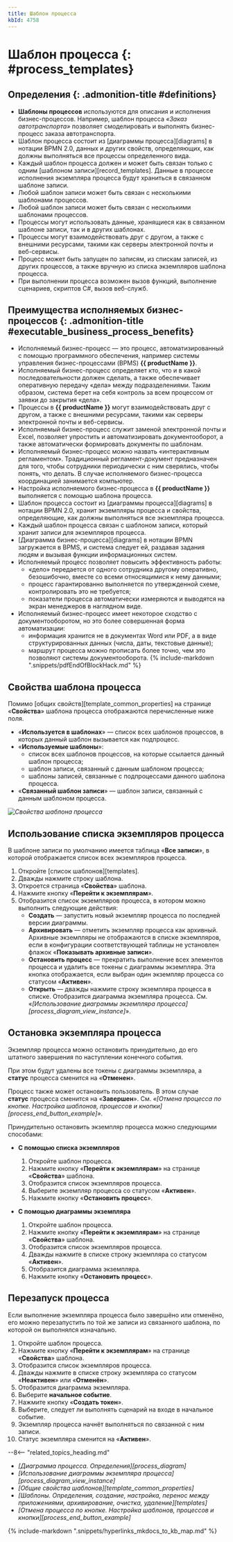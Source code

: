 ```yaml
---
title: Шаблон процесса
kbId: 4758
---
```


# Шаблон процесса {: #process_templates}

<div class="admonition question" markdown="block">

## Определения {: .admonition-title #definitions}

- **Шаблоны процессов** используются для описания и исполнения бизнес-процессов. Например, шаблон процесса _«Заказ автотранспорта»_ позволяет смоделировать и выполнять бизнес-процесс заказа автотранспорта.
- Шаблон процесса состоит из [диаграммы процесса][diagrams] в нотации BPMN 2.0, данных и других свойств, определяющих, как должны выполняться все процессы определенного вида.
- Каждый шаблон процесса должен и может быть связан только с одним [шаблоном записи][record_templates]. Данные в процессе исполнения экземпляра процесса будут храниться в связанном шаблоне записи.
- Любой шаблон записи может быть связан с несколькими шаблонами процессов.
- Любой шаблон записи может быть связан с несколькими шаблонами процессов.
- Процессы могут использовать данные, хранящиеся как в связанном шаблоне записи, так и в других шаблонах.
- Процессы могут взаимодействовать друг с другом, а также с внешними ресурсами, такими как серверы электронной почты и веб-сервисы.
- Процесс может быть запущен по записям, из спискам записей, из других процессов, а также вручную из списка экземпляров шаблона процесса.
- При выполнении процесса возможен вызов функций, выполнение сценариев, скриптов C#, вызов веб-служб.

</div>

<div class="admonition warning" markdown="block">

## Преимущества исполняемых бизнес-процессов {: .admonition-title #executable_business_process_benefits}

<!--process-definitions-start-->
- Исполняемый бизнес-процесс — это процесс, автоматизированный с помощью программного обеспечения, например системы управления бизнес-процессами (BPMS) **{{ productName }}**.
- Исполняемый бизнес-процесс определяет кто, что и в какой последовательности должен сделать, а также обеспечивает оперативную передачу «дела» между подразделениями. Таким образом, система берет на себя контроль за всем процессом от заявки до закрытия «дела».
- Процессы в **{{ productName }}** могут взаимодействовать друг с другом, а также с внешними ресурсами, такими как серверы электронной почты и веб-сервисы.
- Исполняемый бизнес-процесс служит заменой электронной почты и Excel, позволяет упростить и автоматизировать документооборот, а также автоматически формировать документы по шаблонам.
- Исполняемый бизнес-процесс можно назвать «интерактивным регламентом». Традиционный регламент-документ предназначен для того, чтобы сотрудники периодически с ним сверялись, чтобы понять, что делать. В случае исполняемого бизнес-процесса координацией занимается компьютер.
- Настройка исполняемого бизнес-процесса в **{{ productName }}** выполняется с помощью шаблона процесса.
- Шаблон процесса состоит из [диаграммы процесса][diagrams] в нотации BPMN 2.0, хранит экземпляры процесса и свойства, определяющие, как должны выполняться все экземпляра процесса.
- Каждый шаблон процесса связан с шаблоном записи, который хранит записи для экземпляров процесса.
- [Диаграмма бизнес-процесса][diagrams] в нотации BPMN загружается в BPMS, и система следует ей, раздавая задания людям и вызывая функции информационных систем.
- Исполняемый процесс позволяет повысить эффективность работы:
    - «дело» передается от одного сотрудника другому оперативно, безошибочно, вместе со всеми относящимися к нему данными;
    - процесс гарантированно выполняется по утвержденной схеме, контролировать это не требуется;
    - показатели процесса автоматически измеряются и выводятся на экран менеджеров в наглядном виде.
- Исполняемый бизнес-процесс имеет некоторое сходство с документооборотом, но это более совершенная форма автоматизации:
    - информация хранится не в документах Word или PDF, а в виде структурированных данных (числа, даты, текстовые данные);
    - маршрут процесса можно прописать более точно, чем это позволяют системы документооборота.
{% include-markdown ".snippets/pdfEndOfBlockHack.md" %}
<!--process-definitions-end-->
</div>

## Свойства шаблона процесса

Помимо [общих свойств][template_common_properties] на странице «**Свойства**» шаблона процесса отображаются перечисленные ниже поля.

- «**Используется в шаблонах**» — список всех шаблонов процессов, в которых данный шаблон вызывается как подпроцесс.
- «**Используемые шаблоны**»:
    - список всех шаблонов процессов, на которые ссылается данный шаблон процесса;
    - шаблон записи, связанный с данным шаблоном процесса;
    - шаблоны записей, связанные с подпроцессами данного шаблона процесса.
- «**Связанный шаблон записи**» — шаблон записи, связанный с данным шаблоном процесса.

_![Свойства шаблона процесса](process_templates_properties.png)_

## Использование списка экземпляров процесса

В шаблоне записи по умолчанию имеется таблица «**Все записи**», в которой отображается список всех экземпляров процесса.

1. Откройте [список шаблонов][templates].
2. Дважды нажмите строку шаблона.
3. Откроется страница «**Свойства**» шаблона.
4. Нажмите кнопку «**Перейти к экземплярам**».
5. Отобразится список экземпляров процесса, в котором можно выполнить следующие действия:
    - **Создать** — запустить новый экземпляр процесса по последней версии диаграммы.
    - **Архивировать** — отметить экземпляр процесса как архивный. Архивные экземпляры не отображаются в списке экземпляров, если в конфигурации соответствующей таблицы не установлен флажок «**Показывать архивные записи**».
    - **Остановить процесс** — прекратить выполнение всех элементов процесса и удалить все токены с диаграммы экземпляра. Эта кнопка отображается, если выбран один экземпляр процесса со статусом «**Активен**».
    - **Открыть** — дважды нажмите строку экземпляра процесса в списке. Отобразится диаграмма экземпляра процесса. См. «_[Использование диаграммы экземпляра процесса][process_diagram_view_instance]_».

## Остановка экземпляра процесса

Экземпляр процесса можно остановить принудительно, до его штатного завершения по наступлении конечного события.

При этом будут удалены все токены с диаграммы экземпляра, а **статус** процесса сменится на «**Отменен**».

Процесс также может остановить пользователь. В этом случае **статус** процесса сменится на «**Завершен**». См. _«[Отмена процесса по кнопке. Настройка шаблонов, процессов и кнопки][process_end_button_example]»_.

Принудительно остановить экземпляр процесса можно следующими способами:

- **С помощью списка экземпляров**

    1. Откройте шаблон процесса.
    2. Нажмите кнопку «**Перейти к экземплярам**» на странице «**Свойства**» шаблона.
    3. Отобразится список экземпляров процесса.
    4. Выберите экземпляр процесса со статусом «**Активен**».
    5. Нажмите кнопку «**Остановить процесс**».

- **С помощью диаграммы экземпляра**

    1. Откройте шаблон процесса.
    2. Нажмите кнопку «**Перейти к экземплярам**» на странице «**Свойства**» шаблона.
    3. Отобразится список экземпляров процесса.
    4. Дважды нажмите в списке строку экземпляра со статусом «**Активен**».
    5. Отобразится диаграмма экземпляра.
    6. Нажмите кнопку «**Остановить процесс**».

## Перезапуск процесса

Если выполнение экземпляра процесса было завершёно или отменёно, его можно перезапустить по той же записи из связанного шаблона, по которой он выполнялся изначально.

1. Откройте шаблон процесса.
2. Нажмите кнопку «**Перейти к экземплярам**» на странице «**Свойства**» шаблона.
3. Отобразится список экземпляров процесса.
4. Дважды нажмите в списке строку экземпляра со статусом «**Неактивен**» или «**Отменён**».
5. Отобразится диаграмма экземпляра.
6. Выберите **начальное событие**.
7. Нажмите кнопку «**Создать токен**».
8. Выберите, следует ли выполнять сценарий на входе в начальное событие.
9. Экземпляр процесса начнёт выполняться по связанной с ним записи.
10. Статус экземпляра сменится на «**Активен**».

<div class="relatedTopics" markdown="block">

--8<-- "related_topics_heading.md"

- _[Диаграмма процесса. Определения][process_diagram]_
- _[Использование диаграммы экземпляра процесса][process_diagram_view_instance]_
- _[Общие свойства шаблонов][template_common_properties]_
- _[Шаблоны. Определения, создание, настройка, перенос между приложениями, архивирование, очистка, удаление][templates]_
- _[Отмена процесса по кнопке. Настройка шаблонов, процессов и кнопки][process_end_button_example]_

</div>

{% include-markdown ".snippets/hyperlinks_mkdocs_to_kb_map.md" %}
